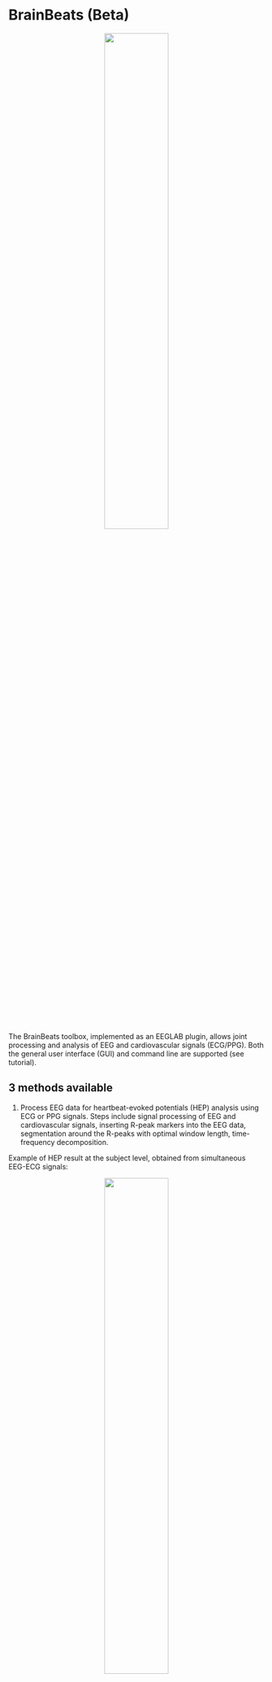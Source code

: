 <!-- <p align="center"> -->
# BrainBeats (Beta)
<!-- </p> -->

<p align="center" width="100%">
    <img width="50%" src="https://github.com/amisepa/BrainBeats/blob/v1.4/brainbeats_logo.png">
</p>

The BrainBeats toolbox, implemented as an EEGLAB plugin, allows joint processing and analysis of EEG and cardiovascular signals (ECG/PPG). Both the general user interface (GUI) and command line are supported (see tutorial). 

## 3 methods available 

  1) Process EEG data for heartbeat-evoked potentials (HEP) analysis using ECG or PPG signals. Steps include signal processing of EEG and cardiovascular signals, inserting R-peak markers into the EEG data, segmentation around the R-peaks with optimal window length, time-frequency decomposition.

Example of HEP result at the subject level, obtained from simultaneous EEG-ECG signals:
<p align="center" width="100%">
    <img width="50%" src="https://github.com/amisepa/BrainBeats/blob/v1.4/figures/fig1.11.png">
</p>

Example of HEP result at the subject level, obtained from simultaneous EEG-PPG signals:
<p align="center" width="100%">
    <img width="50%" src="https://github.com/amisepa/BrainBeats/blob/v1.4/figures/fig1.17.png">
</p>
    
  3) Extract EEG and HRV features from continuous data in the time, frequency, and nonlinear domains. 
     - HRV time domain: SDNN, RMSSD, pNN50.
     - HRV frequency domain: VLF-power, ULF-power, LF-power, HF-power, LF:HF ratio, Total power. 
     - HRV nonlinear domain: Poincare, fuzzy entropy, fractal dimension, PRSA. 

     - EEG frequency domain: average band power (delta, theta, alpha, beta, gamma), individual alpha frequency (IAF), alpha asymmetry.
     - EEG nonlinear domain: fuzzy entropy, fractal dimension

  4) Remove heart components from EEG signals using ICA and ICLabel.


## Tutorial

See the JoVE preprint for a step-by-step tutorial using the sample dataset: https://www.biorxiv.org/content/10.1101/2023.06.01.543272v1.full.pdf

## Examples

